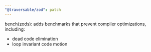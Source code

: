 ```yaml
---
"@traversable/zod": patch
---
```


bench(zods): adds benchmarks that prevent compiler optimizations, including:
- dead code elimination
- loop invariant code motion
